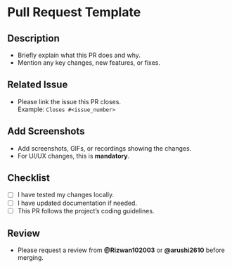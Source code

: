 # Pull Request Template

## Description
- Briefly explain what this PR does and why.
- Mention any key changes, new features, or fixes.

## Related Issue
- Please link the issue this PR closes.  
  Example: `Closes #<issue_number>`

## Add Screenshots
- Add screenshots, GIFs, or recordings showing the changes.
- For UI/UX changes, this is **mandatory**.

## Checklist
- [ ] I have tested my changes locally.
- [ ] I have updated documentation if needed.
- [ ] This PR follows the project’s coding guidelines.

## Review
- Please request a review from **@Rizwan102003** or **@arushi2610** before merging.
